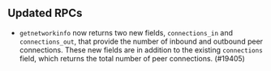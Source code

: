 ## Updated RPCs

- `getnetworkinfo` now returns two new fields, `connections_in` and
  `connections_out`, that provide the number of inbound and outbound peer
  connections. These new fields are in addition to the existing `connections`
  field, which returns the total number of peer connections. (#19405)
